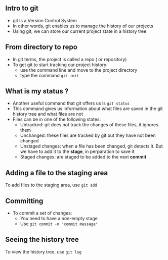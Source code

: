 ## Intro to git

* git is a Version Control System
* In other words, git enables us to manage the history of our projects
* Using git, we can store our current project state in a history tree

## From directory to repo

* In git terms, the project is called a repo ( or repository)
* To get git to start tracking our project history:
  * use the command line and move to the project directory
  * type the command `git init`

## What is my status ?

* Another useful command that git offers us is `git status`
* This command gives us information about what files are saved in the git history tree and what files are not
* Files can be in one of the following states:
  * Untracked: git does not track the changes of these files, it ignores them
  * Unchanged: these files are tracked by git but they have not been changed
  * Unstaged changes: when a file has been changed, git detects it. But we have to add it to the **stage**, in perparation to save it
  * Staged changes: are staged to be added to the next **commit**

## Adding a file to the staging area

To add files to the staging area, use `git add`

## Committing

* To commit a set of changes:
  * You need to have a non-empty stage
  * Use `git commit -m "commit message"`

## Seeing the history tree

To view the history tree, use `git log`
